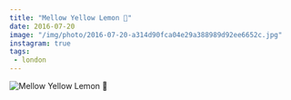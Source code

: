 ```yaml
---
title: "Mellow Yellow Lemon 🍋"
date: 2016-07-20
image: "/img/photo/2016-07-20-a314d90fca04e29a388989d92ee6652c.jpg"
instagram: true
tags:
 - london
---
```


![Mellow Yellow Lemon 🍋](/img/photo/2016-07-20-a314d90fca04e29a388989d92ee6652c.jpg)
